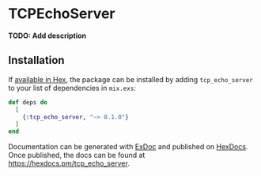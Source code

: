 # TCPEchoServer

**TODO: Add description**

## Installation

If [available in Hex](https://hex.pm/docs/publish), the package can be installed
by adding `tcp_echo_server` to your list of dependencies in `mix.exs`:

```elixir
def deps do
  [
    {:tcp_echo_server, "~> 0.1.0"}
  ]
end
```

Documentation can be generated with [ExDoc](https://github.com/elixir-lang/ex_doc)
and published on [HexDocs](https://hexdocs.pm). Once published, the docs can
be found at <https://hexdocs.pm/tcp_echo_server>.

